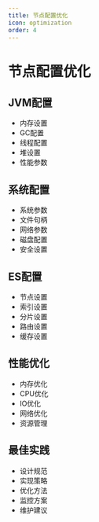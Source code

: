 ```yaml
---
title: 节点配置优化
icon: optimization
order: 4
---
```


# 节点配置优化

## JVM配置
- 内存设置
- GC配置
- 线程配置
- 堆设置
- 性能参数

## 系统配置
- 系统参数
- 文件句柄
- 网络参数
- 磁盘配置
- 安全设置

## ES配置
- 节点设置
- 索引设置
- 分片设置
- 路由设置
- 缓存设置

## 性能优化
- 内存优化
- CPU优化
- IO优化
- 网络优化
- 资源管理

## 最佳实践
- 设计规范
- 实现策略
- 优化方法
- 监控方案
- 维护建议
